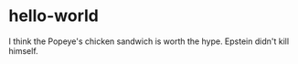 # hello-world

I think the Popeye's chicken sandwich is worth the hype. Epstein didn't kill himself.
